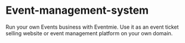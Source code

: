 # Event-management-system
Run your own Events business with Eventmie. Use it as an event ticket selling website or event management platform on your own domain.
